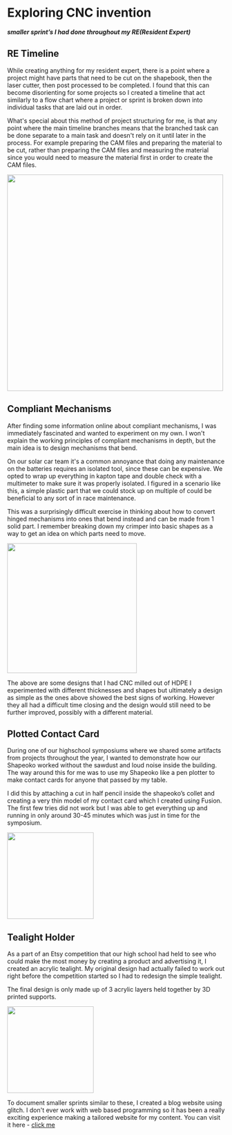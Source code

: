 # Exploring CNC invention 
***smaller sprint’s I had done throughout my RE(Resident Expert)***

## RE Timeline 
While creating anything for my resident expert, there is a point where a project might have parts that need to be cut on the shapebook, then the laser cutter, then post processed to be completed. I found that this can become disorienting for some projects so I created a timeline that act similarly to a flow chart where a project or sprint is broken down into individual tasks that are laid out in order.

What's special about this method of project structuring for me, is that any point where the main timeline branches means that the branched task can be done separate to a main task and doesn't rely on it until later in the process. For example preparing the CAM files and preparing the material to be cut, rather than preparing the CAM files and measuring the material since you would need to measure the material first in order to create the CAM files. 

<img src="https://github.com/user-attachments/assets/ebc7ea2d-7c16-46b2-ba1a-43a8ad2e4ec9" width="500">

## Compliant Mechanisms
After finding some information online about compliant mechanisms, I was immediately fascinated and wanted to experiment on my own. I won't explain the working principles of compliant mechanisms in depth, but the main idea is to design mechanisms that bend. 

On our solar car team it's a common annoyance that doing any maintenance on the batteries requires an isolated tool, since these can be expensive. We opted to wrap up everything in kapton tape and double check with a multimeter to make sure it was properly isolated. I figured in a scenario like this, a simple plastic part that we could stock up on multiple of could be beneficial to any sort of in race maintenance. 

This was a surprisingly difficult exercise in thinking about how to convert hinged mechanisms into ones that bend instead and can be made from 1 solid part. I remember breaking down my crimper into basic shapes as a way to get an idea on which parts need to move. 

<img src="https://github.com/user-attachments/assets/06b721c6-ab27-4542-bcaf-1b66686c78cc" width="300">

The above are some designs that I had CNC milled out of HDPE I experimented with different thicknesses and shapes but ultimately a design as simple as the ones above showed the best signs of working. However they all had a difficult time closing and the design would still need to be further improved, possibly with a different material. 

## Plotted Contact Card

During one of our highschool symposiums where we shared some artifacts from projects throughout the year, I wanted to demonstrate how our Shapeoko worked without the sawdust and loud noise inside the building. The way around this for me was to use my Shapeoko like a pen plotter to make contact cards for anyone that passed by my table. 

I did this by attaching a cut in half pencil inside the shapeoko’s collet and creating a very thin model of my contact card which I created using Fusion. The first few tries did not work but I was able to get everything up and running in only around 30-45 minutes which was just in time for the symposium.

<img src="https://github.com/user-attachments/assets/3dcb248f-ff65-483d-87d3-90eeb0f3f5f4" width="200">

## Tealight Holder
As a part of an Etsy competition that our high school had held to see who could make the most money by creating a product and advertising it, I created an acrylic tealight. My original design had actually failed to work out right before the competition started so I had to redesign the simple tealight. 

The final design is only made up of 3 acrylic layers held together by 3D printed supports. 

<img src="https://github.com/user-attachments/assets/dcc2d0b2-b0e4-4476-a77d-1896da1cd6ef" width="200">

To document smaller sprints similar to these, I created a blog website using glitch. I don't ever work with web based programming so it has been a really exciting experience making a tailored website for my content. You can visit it here - [click me](https://utopian-guttural-skull.glitch.me/)
